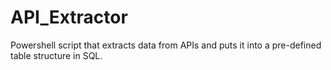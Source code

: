 # API_Extractor
Powershell script that extracts data from APIs and puts it into a pre-defined table structure in SQL.
